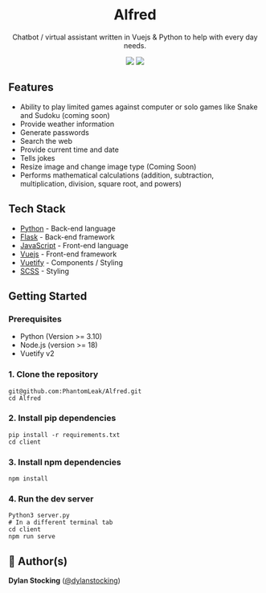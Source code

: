 <h1 align="center">
  Alfred
</h1>
<p align="center">
Chatbot / virtual assistant written in Vuejs & Python to help with every day needs.
</p>

<p align="center">
  <a href="https://github.com/PhantomLeak/Alfred/blob/main/LICENSE"><img src="https://img.shields.io/badge/license-MIT-blue.svg?label=License&style=flat" /></a>
  <a href="https://github.com/PhantomLeak/Alfred/actions/workflows/python-app.yml"><img src="https://github.com/PhantomLeak/Alfred/actions/workflows/python-app.yml/badge.svg?branch=main" /></a>
</p>


## Features
- Ability to play limited games against computer or solo games like Snake and Sudoku (coming soon)
- Provide weather information
- Generate passwords
- Search the web
- Provide current time and date
- Tells jokes
- Resize image and change image type (Coming Soon)
- Performs mathematical calculations (addition, subtraction, multiplication, division, square root, and powers) 

## Tech Stack
- [Python](https://www.python.org/) - Back-end language
- [Flask](https://flask.palletsprojects.com/en/2.3.x/) - Back-end framework
- [JavaScript](https://developer.mozilla.org/en-US/docs/Web/javascript) - Front-end language
- [Vuejs](https://vuejs.org/guide/introduction.html) - Front-end framework
- [Vuetify](https://vuetifyjs.com/en/) - Components / Styling
- [SCSS](https://sass-lang.com/documentation/syntax/) - Styling

## Getting Started
### Prerequisites
- Python (Version >= 3.10)
- Node.js (version >= 18)
- Vuetify v2

### 1. Clone the repository
```shell
git@github.com:PhantomLeak/Alfred.git
cd Alfred
```
### 2. Install pip dependencies
```shell
pip install -r requirements.txt
cd client
```
### 3. Install npm dependencies
```shell
npm install
```
### 4. Run the dev server
```shell
Python3 server.py
# In a different terminal tab
cd client
npm run serve
```

## 👨 Author(s)
**Dylan Stocking** ([@dylanstocking](https://www.linkedin.com/in/dylanstocking/))

